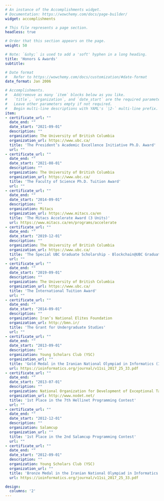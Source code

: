 ```yaml
---
# An instance of the Accomplishments widget.
# Documentation: https://wowchemy.com/docs/page-builder/
widget: accomplishments

# This file represents a page section.
headless: true

# Order that this section appears on the page.
weight: 50

# Note: `&shy;` is used to add a 'soft' hyphen in a long heading.
title: 'Honors & Awards'
subtitle:

# Date format
#   Refer to https://wowchemy.com/docs/customization/#date-format
date_format: Jan 2006

# Accomplishments.
#   Add/remove as many `item` blocks below as you like.
#   `title`, `organization`, and `date_start` are the required parameters.
#   Leave other parameters empty if not required.
#   Begin multi-line descriptions with YAML's `|2-` multi-line prefix.
item:
- certificate_url: ""
  date_end: ""
  date_start: "2021-09-01"
  description: ""
  organization: The University of British Columbia
  organization_url: https://www.ubc.ca/
  title: 'The President’s Academic Excellence Initiative Ph.D. Award'
  url: ""
- certificate_url: ""
  date_end: ""
  date_start: "2021-08-01"
  description: ""
  organization: The University of British Columbia
  organization_url: https://www.ubc.ca/
  title: 'The Faculty of Science Ph.D. Tuition Award'
  url: ""
- certificate_url: ""
  date_end: ""
  date_start: "2014-09-01"
  description: ""
  organization: Mitacs
  organization_url: https://www.mitacs.ca/en
  title: 'The Mitacs Accelerate Award (3 Units)'
  url: https://www.mitacs.ca/en/programs/accelerate
- certificate_url: ""
  date_end: ""
  date_start: "2019-12-01"
  description: ""
  organization: The University of British Columbia
  organization_url: https://www.ubc.ca/
  title: 'The Special UBC Graduate Scholarship - Blockchain@UBC Graduate Student Award'
  url: ""
- certificate_url: ""
  date_end: ""
  date_start: "2019-09-01"
  description: ""
  organization: The University of British Columbia
  organization_url: https://www.ubc.ca/
  title: 'The International Tuition Award'
  url: ""
- certificate_url: ""
  date_end: ""
  date_start: "2014-09-01"
  description: ""
  organization: Iran’s National Elites Foundation
  organization_url: http://bmn.ir/
  title: 'The Grant for Undergraduate Studies'
  url: ""
- certificate_url: ""
  date_end: ""
  date_start: "2013-09-01"
  description: ""
  organization: Young Scholars Club (YSC)
  organization_url: ""
  title: 'Gold Medal in the Iranian National Olympiad in Informatics (INOI)'
  url: https://ioinformatics.org/journal/v11si_2017_25_33.pdf
- certificate_url: ""
  date_end: ""
  date_start: "2013-07-01"
  description: ""
  organization: National Organization for Development of Exceptional Talents (NODET)
  organization_url: http://www.nodet.net/
  title: '1st Place in the 7th Hellinet Programming Contest'
  url: ""
- certificate_url: ""
  date_end: ""
  date_start: "2012-12-01"
  description: ""
  organization: Salamcup
  organization_url: ""
  title: '1st Place in the 2nd Salamcup Programming Contest'
  url: ""
- certificate_url: ""
  date_end: ""
  date_start: "2012-09-01"
  description: ""
  organization: Young Scholars Club (YSC)
  organization_url: ""
  title: 'Bronze Medal in the Iranian National Olympiad in Informatics (INOI)'
  url: https://ioinformatics.org/journal/v11si_2017_25_33.pdf

design:
  columns: '2' 
---
```

